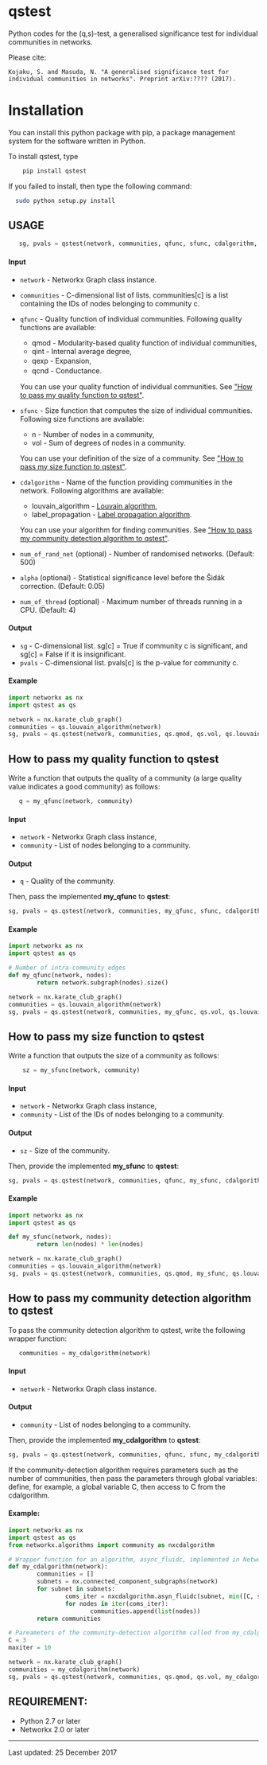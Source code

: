# qstest
Python codes for the (q,s)-test, a generalised significance test for individual communities in networks. 

Please cite:

    Kojaku, S. and Masuda, N. "A generalised significance test for individual communities in networks". Preprint arXiv:???? (2017).

# Installation
  You can install this python package with pip, a package management system for the software written in Python.
  
  To install qstest, type

```bash 
    pip install qstest
```

  If you failed to install, then type the following command: 
	
  
```bash 
  sudo python setup.py install
```
  

## USAGE
 
 ```python
    sg, pvals = qstest(network, communities, qfunc, sfunc, cdalgorithm, num_of_rand_net = 500, alpha = 0.05, num_of_thread = 2)
 ```
 
#### Input 
* `network` - Networkx Graph class instance.
* `communities` - C-dimensional list of lists. communities[c] is a list containing the IDs of nodes belonging to community c.
* `qfunc` - Quality function of individual communities. Following quality functions are available:
    * qmod - Modularity-based quality function of individual communities, 
    * qint - Internal average degree, 
    * qexp - Expansion,　　
    * qcnd - Conductance.　

  You can use your quality function of individual communities. See ["How to pass my quality function to qstest"](#how-to-pass-my-quality-function-to-qstest).

 * `sfunc`  - Size function that computes the size of individual communities. Following size functions are available:
    * n - Number of nodes in a community, 
    * vol - Sum of degrees of nodes in a community.
    
    You can use your definition of the size of a community. See ["How to pass my size function to qstest"](#how-to-pass-my-size-function-to-qstest).
   
 * `cdalgorithm` - Name of the function providing communities in the network. Following algorithms are available:
    * louvain_algorithm - [Louvain algorithm](http://perso.crans.org/aynaud/communities/index.html),
    * label_propagation - [Label propagation algorithm](https://networkx.github.io/documentation/stable/reference/algorithms/generated/networkx.algorithms.community.asyn_lpa.asyn_lpa_communities.html#networkx.algorithms.community.asyn_lpa.asyn_lpa_communities).

    You can use your algorithm for finding communities. See ["How to pass my community detection algorithm to qstest"](#how-to-pass-my-community-detection-algorithm-to-qstest).
 
 * `num_of_rand_net` (optional)  - Number of randomised networks. (Default: 500)
 * `alpha` (optional)  - Statistical significance level before the Šidák correction. (Default: 0.05)
 * `num_of_thread` (optional) - Maximum number of threads running in a CPU. (Default: 4)
  
#### Output
 * `sg` - C-dimensional list. sg[c] = True if community c is significant, and sg[c] = False if it is insignificant. 
 * `pvals` - C-dimensional list. pvals[c] is the p-value for community c. 

#### Example
```python
import networkx as nx
import qstest as qs

network = nx.karate_club_graph()
communities = qs.louvain_algorithm(network)
sg, pvals = qs.qstest(network, communities, qs.qmod, qs.vol, qs.louvain_algorithm)
```

## How to pass my quality function to qstest
Write a function that outputs the quality of a community (a large quality value indicates a good community) as follows:

 ```python
    q = my_qfunc(network, community)
```

#### Input
 * `network` - Networkx Graph class instance, 
 * `community` - List of nodes belonging to a community.

#### Output
  * `q` - Quality of the community.

Then, pass the implemented **my_qfunc** to **qstest**:
```python
sg, pvals = qs.qstest(network, communities, my_qfunc, sfunc, cdalgorithm)
```

#### Example
```python
import networkx as nx
import qstest as qs

# Number of intra-community edges
def my_qfunc(network, nodes):
        return network.subgraph(nodes).size()

network = nx.karate_club_graph()
communities = qs.louvain_algorithm(network)
sg, pvals = qs.qstest(network, communities, my_qfunc, qs.vol, qs.louvain_algorithm)
```

## How to pass my size function to qstest 
Write a function that outputs the size of a community as follows:

```python
    sz = my_sfunc(network, community)
```

#### Input
 * `network` - Networkx Graph class instance, 
 * `community` - List of the IDs of nodes belonging to a community.

#### Output
  * `sz` - Size of the community.

Then, provide the implemented **my_sfunc** to **qstest**:
```python
sg, pvals = qs.qstest(network, communities, qfunc, my_sfunc, cdalgorithm)
```  

#### Example
```python
import networkx as nx
import qstest as qs

def my_sfunc(network, nodes):
        return len(nodes) * len(nodes)

network = nx.karate_club_graph()
communities = qs.louvain_algorithm(network)
sg, pvals = qs.qstest(network, communities, qs.qmod, my_sfunc, qs.louvain_algorithm)
```

## How to pass my community detection algorithm to qstest
To pass the community detection algorithm to qstest, write the following wrapper function:
 
 ```python
    communities = my_cdalgorithm(network)
 ```
    
#### Input 
 * `network` - Networkx Graph class instance. 

#### Output
 * `community` - List of nodes belonging to a community.

Then, provide the implemented **my_cdalgorithm** to **qstest**:
```python
sg, pvals = qs.qstest(network, communities, qfunc, sfunc, my_cdalgorithm)
```  

If the community-detection algorithm requires parameters such as the number of communities, then pass the parameters through global variables: define, for example, a global variable C, then access to C from the cdalgorithm.
  
#### Example:
```python
import networkx as nx
import qstest as qs
from networkx.algorithms import community as nxcdalgorithm

# Wrapper function for an algorithm, async_fluidc, implemented in Networkx 2.0
def my_cdalgorithm(network):
        communities = []
        subnets = nx.connected_component_subgraphs(network)
        for subnet in subnets:
                coms_iter = nxcdalgorithm.asyn_fluidc(subnet, min([C, subnet.order()]), maxiter)
                for nodes in iter(coms_iter):
                       communities.append(list(nodes))
        return communities

# Pareameters of the community-detection algorithm called from my_cdalgorithm
C = 3
maxiter = 10

network = nx.karate_club_graph()
communities = my_cdalgorithm(network)
sg, pvals = qs.qstest(network, communities, qs.qmod, qs.vol, my_cdalgorithm)
```

## REQUIREMENT: 
* Python 2.7 or later
* Networkx 2.0 or later
--- 
Last updated: 25 December 2017



